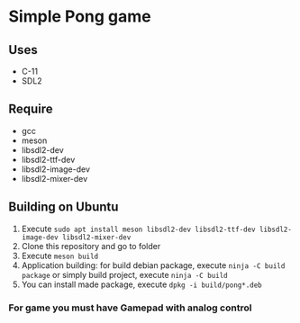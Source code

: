 # Simple Pong game

## Uses
- C-11
- SDL2

## Require
- gcc
- meson
- libsdl2-dev
- libsdl2-ttf-dev
- libsdl2-image-dev
- libsdl2-mixer-dev

## Building on Ubuntu
1. Execute `sudo apt install meson libsdl2-dev libsdl2-ttf-dev libsdl2-image-dev libsdl2-mixer-dev`
2. Clone this repository and go to folder
3. Execute `meson build`
4. Application building: for build debian package, execute `ninja -C build package`
or simply build project, execute `ninja -C build`
5. You can install made package, execute `dpkg -i build/pong*.deb`

### For game you must have Gamepad with analog control